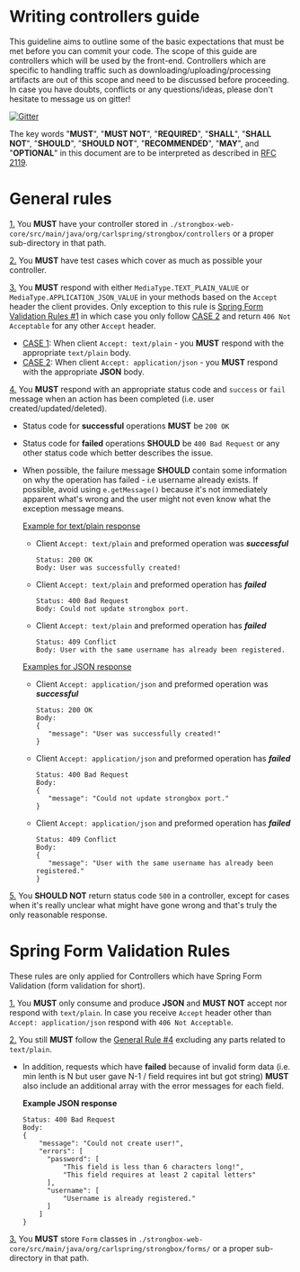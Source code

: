Writing controllers guide
===

This guideline aims to outline some of the basic expectations that must be met before you can commit your code. The scope
of this guide are controllers which will be used by the front-end. Controllers which are specific to handling traffic 
such as downloading/uploading/processing artifacts are out of this scope and need to be discussed before proceeding. 
In case you have doubts, conflicts or any questions/ideas, please don't hesitate to message us on gitter!

[![Gitter](https://badges.gitter.im/Join%20Chat.svg)](https://gitter.im/strongbox/strongbox?utm_source=badge&utm_medium=badge&utm_campaign=pr-badge&utm_content=badge)  

The key words "**MUST**", "**MUST NOT**", "**REQUIRED**", "**SHALL**", "**SHALL NOT**", "**SHOULD**", "**SHOULD NOT**", 
"**RECOMMENDED**", "**MAY**", and "**OPTIONAL**" in this document are to be interpreted as described in [RFC 2119](https://tools.ietf.org/html/rfc2119).

General rules
=====

<a name="genral-rule-1"></a>
[1.](#genral-rule-1) You **MUST** have your controller stored in `./strongbox-web-core/src/main/java/org/carlspring/strongbox/controllers` 
or a proper sub-directory in that path.

<a name="genral-rule-2"></a> 
[2.](#genral-rule-2) You **MUST** have test cases which cover as much as possible your controller.

<a name="genral-rule-3"></a> 
[3.](#genral-rule-3) You **MUST** respond with either `MediaType.TEXT_PLAIN_VALUE` or `MediaType.APPLICATION_JSON_VALUE` in your methods 
based on the `Accept` header the client provides. Only exception to this rule is [Spring Form Validation Rules #1](#spring-form-validation-rules-1)
in which case you only follow [CASE 2](#genral-rule-3-case-2) and return `406 Not Acceptable` for any other `Accept` header.

<a name="genral-rule-3-case-1"></a> 
   - [CASE 1](#genral-rule-3-case-1): When client `Accept: text/plain` - you **MUST** respond with the appropriate `text/plain` body.  
<a name="genral-rule-3-case-2"></a> 
   - [CASE 2](#genral-rule-3-case-2): When client `Accept: application/json` - you **MUST** respond with the appropriate **JSON** body.

<a name="genral-rule-4"></a>
[4.](#genral-rule-4) You **MUST** respond with an appropriate status code and `success` or `fail` message when an action has been completed 
(i.e. user created/updated/deleted). 
   
   - Status code for **successful** operations **MUST** be `200 OK` 
   - Status code for **failed** operations **SHOULD** be `400 Bad Request` or any other status code which better describes the issue.
   - When possible, the failure message **SHOULD** contain some information on why the operation has failed - i.e username already exists. 
     If possible, avoid using `e.getMessage()` because it's not immediately apparent what's wrong and the user might not 
     even know what the exception message means. 
   
     <a name="genral-rule-4-example-plain-text"></a> 
     [Example for text/plain response](#genral-rule-4-example-plain-text)  
     - Client `Accept: text/plain` and preformed operation was ***successful***
       ```
       Status: 200 OK
       Body: User was successfully created!
       ```   
     - Client `Accept: text/plain` and preformed operation has ***failed***
       ```
       Status: 400 Bad Request
       Body: Could not update strongbox port.
       ```
     - Client `Accept: text/plain` and preformed operation has ***failed***
       ```
       Status: 409 Conflict
       Body: User with the same username has already been registered.  
       ```   

     <a name="genral-rule-4-example-json"></a> 
     [Examples for JSON response](#genral-rule-4-example-json)  
     - Client `Accept: application/json` and preformed operation was ***successful***
       ```
       Status: 200 OK
       Body: 
       {
          "message": "User was successfully created!"
       }     
       ```   
     - Client `Accept: application/json` and preformed operation has ***failed***
       ```
       Status: 400 Bad Request
       Body:
       {
          "message": "Could not update strongbox port."
       } 
       ```
     - Client `Accept: application/json` and preformed operation has ***failed***
       ```
       Status: 409 Conflict
       Body:
       {
          "message": "User with the same username has already been registered."
       } 
       ```

<a name="genral-rule-5"></a> 
[5.](#genral-rule-5) You **SHOULD NOT** return status code `500` in a controller, except for cases when it's really unclear what 
might have gone wrong and that's truly the only reasonable response.


Spring Form Validation Rules 
=====

These rules are only applied for Controllers which have Spring Form Validation (form validation for short).

<a name="form-validation-1"></a>
[1.](#spring-form-validation-rules-1) You **MUST** only consume and produce **JSON** and **MUST NOT** accept nor respond 
with `text/plain`. In case you receive `Accept` header other than `Accept: application/json` respond with `406 Not Acceptable`. 

<a name="form-validation-2"></a> 
[2.](#spring-form-validation-rules-2) You still **MUST** follow the [General Rule #4](#genral-rule-4) excluding any parts related to `text/plain`.

- In addition, requests which have **failed** because of invalid form data 
(i.e. min lenth is N but user gave N-1 / field requires int but got string) **MUST** also include an additional array with the error messages for each field.

  **Example JSON response**
  ```
  Status: 400 Bad Request
  Body:
  {
      "message": "Could not create user!",
      "errors": [
        "password": [
            "This field is less than 6 characters long!",
            "This field requires at least 2 capital letters"
        ],
        "username": [
            "Username is already registered."
        ]
      ]
  } 
  ```

<a name="form-validation-3"></a> 
[3.](#spring-form-validation-rules-3) You **MUST** store `Form` classes in `./strongbox-web-core/src/main/java/org/carlspring/strongbox/forms/` or a proper 
sub-directory in that path.
